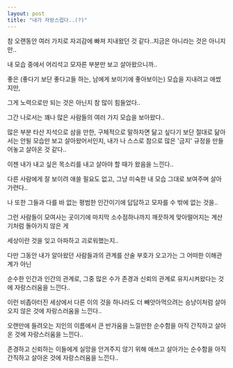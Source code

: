 ```yaml
---
layout: post
title: "내가 자랑스럽다..(?)"
---
```


참 오랜동안 여러 가지로 자괴감에 빠져 지내왔던 것 같다..지금은 아니라는 것은 아니지만..

내 모습 중에서 어리석고 모자른 부분만 보고 살아왔으니까..

좋은 (좋다기 보단 좋다고들 하는, 남에게 보이기에 좋아보이는) 모습을 지내려고 애썼지만,

그게 노력으로만 되는 것은 아닌지 참 많이 힘들었다..

그간 나로서는 꽤나 많은 사람들의 여러 가지 모습을 보아왔다..

많은 부분 타산 지석으로 삼을 만한, 구체적으로 말하자면 닮고 싶다기 보단 절대로 닮아서는 안될 모습만 보고 살아왔어서인지, 내가 나 스스로 참으로 많은 '금지' 규정을 만들어놓고 살아온 것 같다..

이젠 내가 내고 싶은 목소리를 내고 살아야 할 때가 왔음을 느낀다..

다른 사람에게 잘 보이려 애쓸 필요도 없고, 그냥 미숙한 내 모습 그대로 보여주며 살아가련다..

나 또한 그들과 다를 바 없는 평범한 인간이기에 답답하고 모자를 수 밖에 없는 것을..

그런 사람들이 모여사는 곳이기에 마지막 소수점하나까지 깨끗하게 맞아떨어지는 계산기처럼 돌아가지 않은 게

세상이란 것을 잊고 아파하고 괴로워했는지..

다만 그동안 내가 알아왔던 사람들과의 관계를 산술 부호가 오고가는 그 어떠한 이해관계가 아닌 

순수한 인간과 인간의 관계로, 그중 많은 수가 존경과 신뢰의 관계로 유지시켜왔다는 것에 자랑스러움을 느낀다..

이런 비좁아터진 세상에서 다른 이의 것을 하나라도 더 빼앗아먹으려는 승냥이처럼 살아오지 않은 것에 자랑스러움을 느낀다..

오랜만에 들려오는 지인의 이름에서 큰 반가움을 느낄만한 순수함을 아직 간직하고 살아온 것에 자랑스러움을 느낀다..

존경하고 신뢰하는 이들에게 실망을 안겨주지 않기 위해 애쓰고 살아가는 순수함을 아직 간직하고 살아온 것에 자랑스러움을 느낀다..




